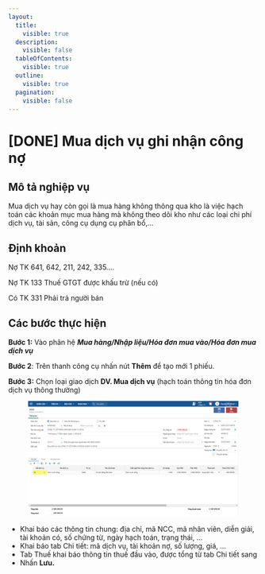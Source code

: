 ```yaml
---
layout:
  title:
    visible: true
  description:
    visible: false
  tableOfContents:
    visible: true
  outline:
    visible: true
  pagination:
    visible: false
---
```


# \[DONE] Mua dịch vụ ghi nhận công nợ

## **Mô tả nghiệp vụ**

Mua dịch vụ hay còn gọi là mua hàng không thông qua kho là việc hạch toán các khoản mục mua hàng mà không theo dõi kho như các loại chi phí dịch vụ, tài sản, công cụ dụng cụ phân bổ,...

## **Định khoản**

Nợ TK 641, 642, 211, 242, 335.…&#x20;

Nợ TK 133 Thuế GTGT được khấu trừ (nếu có)

Có TK 331 Phải trả người bán

## **Các bước thực hiện**

**Bước 1:** Vào phân hệ _**Mua hàng/Nhập liệu/Hóa đơn mua vào/Hóa đơn mua dịch vụ**_&#x20;

**Bước 2**: Trên thanh công cụ nhấn nút **Thêm** để tạo mới 1 phiếu.

**Bước 3:** Chọn loại giao dịch **DV. Mua dịch vụ** (hạch toán thông tin hóa đơn dịch vụ thông thường)

<figure><img src="../../.gitbook/assets/Hóa đơn mua dịch vụ.png" alt=""><figcaption></figcaption></figure>

* Khai báo các thông tin chung: địa chỉ, mã NCC, mã nhân viên, diễn giải, tài khoản có, số chứng từ, ngày hạch toán, trạng thái, …
* Khai báo tab Chi tiết: mã dịch vụ, tài khoản nợ, số lượng, giá, …
* Tab Thuế khai báo thông tin thuế đầu vào, được tổng từ tab Chi tiết sang
* Nhấn **Lưu.**

